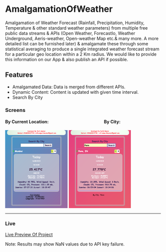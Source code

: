 # AmalgamationOfWeather

Amalgamation of Weather Forecast (Rainfall, Precipitation, Humidity,
Temperature & other standard weather parameters) from multiple free public data
streams & APIs (Open Weather, ForecastIo, Weather Underground,
Aeris-weather, Open-weather Map etc.& many more. A more detailed list can be
furnished later) & amalgamate these through some statistical averaging to produce a
single integrated weather forecast stream for a particular geo location within a 2 Km
radius. We would like to provide this information on our App & also publish an API if
possible.

## Features 

- Amalgamated Data: Data is merged from different APIs.
- Dynamic Content: Content is updated with given time interval.
- Search By City

### Screens

#### By Current Location: &nbsp; &nbsp; &nbsp;&nbsp;&nbsp;&nbsp;&nbsp;&nbsp;&nbsp;&nbsp;&nbsp;&nbsp;&nbsp;&nbsp;&nbsp;&nbsp;&nbsp;&nbsp;&nbsp;&nbsp;&nbsp;&nbsp;&nbsp;&nbsp;&nbsp;&nbsp;&nbsp;&nbsp;&nbsp;&nbsp;&nbsp;&nbsp;&nbsp;&nbsp;&nbsp;&nbsp;&nbsp;&nbsp;&nbsp;&nbsp;&nbsp;&nbsp;&nbsp;&nbsp;&nbsp;&nbsp;&nbsp;&nbsp;&nbsp;&nbsp;&nbsp;By City:

<img src="byloc.png" height=40%; width=40% alt="view">   <img src="bycity.png" height=40%; width=40% alt="view">

---






### Live 

[Live Preview Of Project] 

Note: Results may show NaN values due to API key failure.

[Live Preview Of Project]: https://officialpm.github.io/AmalgamationOfWeather/
